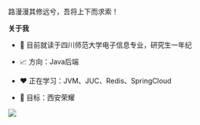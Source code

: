 路漫漫其修远兮，吾将上下而求索！

**关于我**

- 💼 目前就读于四川师范大学电子信息专业，研究生一年纪

- 📈 方向：Java后端

- ❤️ 正在学习：JVM、JUC、Redis、SpringCloud

- 💬 目标：西安荣耀

![](https://github-readme-stats.vercel.app/api?username=ZhaoMeng0918&show_icons=true&count_private=true)
